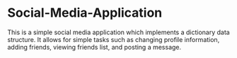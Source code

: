 # Social-Media-Application

This is a simple social media application which implements a dictionary data structure. It allows
for simple tasks such as changing profile information, adding friends, viewing friends list, and 
posting a message. 
